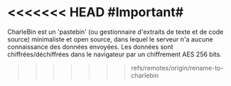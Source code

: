 <<<<<<< HEAD
#Important#
=======
CharleBin est un 'pastebin' (ou gestionnaire d'extraits de texte et de code source) minimaliste et open source,
dans lequel le serveur n'a aucune connaissance des données envoyées.
Les données sont chiffrées/déchiffrées dans le navigateur par un chiffrement AES 256 bits.
>>>>>>> refs/remotes/origin/rename-to-charlebin
